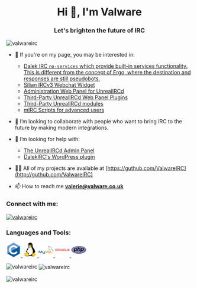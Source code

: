 <h1 align="center">Hi 👋, I'm Valware</h1>
<h3 align="center">Let's brighten the future of IRC</h3>

<p align="left"> <img src="https://komarev.com/ghpvc/?username=valwareirc&label=Profile%20views&color=0e75b6&style=flat" alt="valwareirc" /> </p>

- 🔭 If you're on my page, you may be interested in:
  - [Dalek IRC `no-services` which provide built-in services functionality. This is different from the concept of Ergo, where the destination and responses are still pseudobots.](https://github.com/DalekIRC/no-services)
  - [Silian IRCv3 Webchat Widget](https://github.com/DalekIRC/Silian)
  - [Administration Web Panel for UnrealIRCd](https://github.com/unrealircd/unrealircd-webpanel/)
  - [Third-Party UnrealIRCd Web Panel Plugins](https://github.com/unrealircd/unrealircd-webpanel-plugins/)
  - [Third-Party UnrealIRCd modules](https://github.com/ValwareIRC/valware-unrealircd-mods)
  - [mIRC Scripts for advanced users](https://github.com/ValwareIRC/mIRC-Scripts)
    

- 👯 I’m looking to collaborate with people who want to bring IRC to the future by making modern integrations.

- 🤝 I’m looking for help with:
  - [The UnrealIRCd Admin Panel](https://github.com/unrealircd/unrealircd-webpanel/)
  - [DalekIRC's WordPress plugin](https://github.com/DalekIRC/dalek)

- 👨‍💻 All of my projects are available at [https://guthub.com/ValwareIRC](http://guthub.com/ValwareIRC)

- 📫 How to reach me **valerie@valware.co.uk**

<h3 align="left">Connect with me:</h3>
<p align="left">
<a href="https://twitter.com/valwareirc" target="blank"><img align="center" src="https://raw.githubusercontent.com/rahuldkjain/github-profile-readme-generator/master/src/images/icons/Social/twitter.svg" alt="valwareirc" height="30" width="40" /></a>
</p>

<h3 align="left">Languages and Tools:</h3>
<p align="left"> <a href="https://www.cprogramming.com/" target="_blank" rel="noreferrer"> <img src="https://raw.githubusercontent.com/devicons/devicon/master/icons/c/c-original.svg" alt="c" width="40" height="40"/> </a> <a href="https://www.linux.org/" target="_blank" rel="noreferrer"> <img src="https://raw.githubusercontent.com/devicons/devicon/master/icons/linux/linux-original.svg" alt="linux" width="40" height="40"/> </a> <a href="https://www.mysql.com/" target="_blank" rel="noreferrer"> <img src="https://raw.githubusercontent.com/devicons/devicon/master/icons/mysql/mysql-original-wordmark.svg" alt="mysql" width="40" height="40"/> </a> <a href="https://www.oracle.com/" target="_blank" rel="noreferrer"> <img src="https://raw.githubusercontent.com/devicons/devicon/master/icons/oracle/oracle-original.svg" alt="oracle" width="40" height="40"/> </a> <a href="https://www.php.net" target="_blank" rel="noreferrer"> <img src="https://raw.githubusercontent.com/devicons/devicon/master/icons/php/php-original.svg" alt="php" width="40" height="40"/> </a> </p>

<p><img align="left" src="https://github-readme-stats.vercel.app/api/top-langs?username=valwareirc&show_icons=true&locale=en&layout=compact" alt="valwareirc" /></p>

<p>&nbsp;<img align="center" src="https://github-readme-stats.vercel.app/api?username=valwareirc&show_icons=true&locale=en" alt="valwareirc" /></p>

<p><img align="center" src="https://github-readme-streak-stats.herokuapp.com/?user=valwareirc&" alt="valwareirc" /></p>

